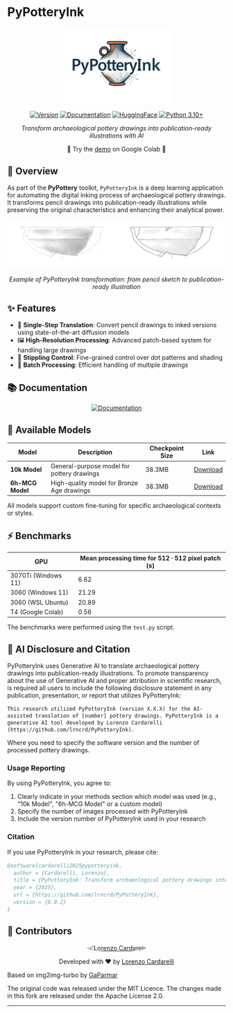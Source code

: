 # PyPotteryInk

<div align="center">

<img src="imgs/pypotteryink.png" width="250"/>

[![Version](https://img.shields.io/badge/version-0.0.2-blue.svg)](https://lrncrd.github.io/PyPotteryInk/)
[![Documentation](https://img.shields.io/badge/docs-online-brightgreen.svg)](https://lrncrd.github.io/PyPotteryInk/)
[![HuggingFace](https://img.shields.io/badge/🤗%20Models-PyPotteryInk-yellow.svg)](https://huggingface.co/lrncrd/PyPotteryInk)
[![Python 3.10+](https://img.shields.io/badge/python-3.10+-blue.svg)](https://www.python.org/downloads/)

*Transform archaeological pottery drawings into publication-ready illustrations with AI*

🚀 Try the [demo](https://githubtocolab.com/lrncrd/PyPotteryInk/blob/main/PyPotteryInk_example.ipynb) on Google Colab 🚀


</div>

## 🎯 Overview

As part of the **PyPottery** toolkit, `PyPotteryInk` is a deep learning application for automating the digital inking process of archaeological pottery drawings. It transforms pencil drawings into publication-ready illustrations while preserving the original characteristics and enhancing their analytical power.

<div align="center">
<img src="imgs/comparison.jpg" width="800"/>
<p><em>Example of PyPotteryInk transformation: from pencil sketch to publication-ready illustration</em></p>
</div>

## ✨ Features

- 🚀 **Single-Step Translation**: Convert pencil drawings to inked versions using state-of-the-art diffusion models
- 🖼️ **High-Resolution Processing**: Advanced patch-based system for handling large drawings
- 🎨 **Stippling Control**: Fine-grained control over dot patterns and shading
- 📂 **Batch Processing**: Efficient handling of multiple drawings

## 📚 Documentation

<div align="center">
  <a href="https://lrncrd.github.io/PyPotteryInk/">
    <img src="https://img.shields.io/badge/📖%20Read%20the%20Docs-PyPotteryInk-4A5568?style=for-the-badge&logo=read-the-docs&logoColor=white" alt="Documentation"/>
  </a>
</div>

## 🤖 Available Models

| Model | Description | Checkpoint Size | Link |
|-------|-------------|------|------|
| **10k Model** | General-purpose model for pottery drawings | 38.3MB | [Download](https://huggingface.co/lrncrd/PyPotteryInk/resolve/main/model_10k.pkl?download=true) |
| **6h-MCG Model** | High-quality model for Bronze Age drawings | 38.3MB | [Download](https://huggingface.co/lrncrd/PyPotteryInk/resolve/main/6h-MCG.pkl?download=true) |



All models support custom fine-tuning for specific archaeological contexts or styles.

## ⚡ Benchmarks


| GPU                 | Mean processing time for $512 \cdot 512$ pixel patch (s) |
| ------------------- | -------------------------------- |
| 3070Ti (Windows 11) | 6.62                             |
| 3060 (Windows 11)   | 21.29                            |
| 3060 (WSL Ubuntu)   | 20.89                            |
| T4 (Google Colab)   | 0.56                             |

The benchmarks were performed using the `test.py` script. 

## 📢 AI Disclosure and Citation

PyPotteryInk uses Generative AI to translate archaeological pottery drawings into publication-ready illustrations. To promote transparency about the use of Generative AI and proper attribution in scientific research, is required all users to include the following disclosure statement in any publication, presentation, or report that utilizes PyPotteryInk:

```
This research utilized PyPotteryInk (version X.X.X) for the AI-assisted translation of [number] pottery drawings. PyPotteryInk is a generative AI tool developed by Lorenzo Cardarelli (https://github.com/lrncrd/PyPotteryInk).
```

Where you need to specify the software version and the number of processed pottery drawings.

### Usage Reporting

By using PyPotteryInk, you agree to:

1. Clearly indicate in your methods section which model was used (e.g., "10k Model", "6h-MCG Model" or a custom model)
2. Specify the number of images processed with PyPotteryInk
3. Include the version number of PyPotteryInk used in your research

### Citation

If you use PyPotteryInk in your research, please cite:

```bibtex
@software{cardarelli2025pypotteryink,
  author = {Cardarelli, Lorenzo},
  title = {PyPotteryInk: Transform archaeological pottery drawings into publication-ready illustrations with AI},
  year = {2025},
  url = {https://github.com/lrncrd/PyPotteryInk},
  version = {0.0.2}
}
```


## 👥 Contributors

<div align="center">
<a href="https://github.com/lrncrd">
  <img src="https://github.com/lrncrd.png" width="50px" alt="Lorenzo Cardarelli" style="border-radius: 50%"/>
</a>



Developed with ❤️ by [Lorenzo Cardarelli](https://github.com/lrncrd)
</div>

Based on img2img-turbo by [GaParmar](https://github.com/GaParmar/img2img-turbo)

The original code was released under the MIT Licence. The changes made in this fork are released under the Apache License 2.0.

---
